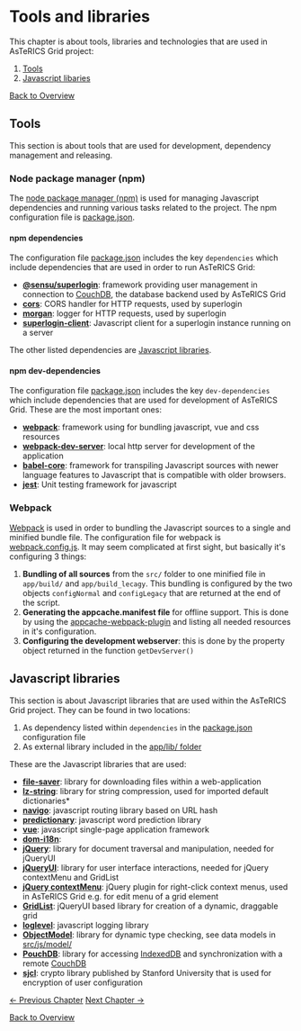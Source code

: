 # Tools and libraries
This chapter is about tools, libraries and technologies that are used in AsTeRICS Grid project:

1. [Tools](02_tools.md#tools)
1. [Javascript libaries](02_tools.md#javascript-libraries)

[Back to Overview](00_index.md)

## Tools
This section is about tools that are used for development, dependency management and releasing.

### Node package manager (npm)
The [node package manager (npm)](https://www.npmjs.com/) is used for managing Javascript dependencies and running various tasks related to the project. The npm configuration file is [package.json](https://github.com/asterics/AsTeRICS-Grid/blob/master/package.json).

#### npm dependencies
The configuration file [package.json](https://github.com/asterics/AsTeRICS-Grid/blob/master/package.json) includes the key `dependencies` which include dependencies that are used in order to run AsTeRICS Grid:
* **[@sensu/superlogin](https://github.com/sen-su/superlogin)**: framework providing user management in connection to [CouchDB](http://couchdb.apache.org/), the database backend used by AsTeRICS Grid
* **[cors](https://www.npmjs.com/package/cors)**: CORS handler for HTTP requests, used by superlogin
* **[morgan](https://www.npmjs.com/package/morgan)**: logger for HTTP requests, used by superlogin
* **[superlogin-client](https://www.npmjs.com/package/superlogin-client)**: Javascript client for a superlogin instance running on a server

The other listed dependencies are [Javascript libraries](02_tools.md#javascript-libraries).

#### npm dev-dependencies
The configuration file [package.json](https://github.com/asterics/AsTeRICS-Grid/blob/master/package.json) includes the key `dev-dependencies` which include dependencies that are used for development of AsTeRICS Grid. These are the most important ones:
* **[webpack](https://www.npmjs.com/package/webpack)**: framework using for bundling javascript, vue and css resources
* **[webpack-dev-server](https://www.npmjs.com/package/webpack-dev-server)**: local http server for development of the application
* **[babel-core](https://www.npmjs.com/package/babel-core)**: framework for transpiling Javascript sources with newer language features to Javascript that is compatible with older browsers.
* **[jest](https://www.npmjs.com/package/jest)**: Unit testing framework for javascript

<!-- TODO: link to explaining scripts, maybe in development section? -->

### Webpack

[Webpack](https://webpack.js.org/) is used in order to bundling the Javascript sources to a single and minified bundle file. The configuration file for webpack is [webpack.config.js](https://github.com/asterics/AsTeRICS-Grid/blob/master/webpack.config.js). It may seem complicated at first sight, but basically it's configuring 3 things:

1. **Bundling of all sources** from the `src/` folder to one minified file in `app/build/` and `app/build_lecagy`. This bundling is configured by the two objects `configNormal` and `configLegacy` that are returned at the end of the script.
1. **Generating the appcache.manifest file** for offline support. This is done by using the [appcache-webpack-plugin](https://www.npmjs.com/package/appcache-webpack-plugin) and listing all needed resources in it's configuration.
1. **Configuring the development webserver**: this is done by the property object returned in the function `getDevServer()`

## Javascript libraries
This section is about Javascript libraries that are used within the AsTeRICS Grid project. They can be found in two locations:

1. As dependency listed within `dependencies` in the [package.json](https://github.com/asterics/AsTeRICS-Grid/blob/master/package.json) configuration file
1. As external library included in the [app/lib/ folder](https://github.com/asterics/AsTeRICS-Grid/tree/master/app/lib)

These are the Javascript libraries that are used:
* **[file-saver](https://www.npmjs.com/package/file-saver)**: library for downloading files within a web-application
* **[lz-string](https://www.npmjs.com/package/lz-string)**: library for string compression, used for imported default dictionaries* 
* **[navigo](https://www.npmjs.com/package/navigo)**: javascript routing library based on URL hash
* **[predictionary](https://www.npmjs.com/package/predictionary)**: javascript word prediction library
* **[vue](https://www.npmjs.com/package/vue)**: javascript single-page application framework
* **[dom-i18n](https://github.com/ruyadorno/dom-i18n)**: 
* **[jQuery](https://jquery.com/)**: library for document traversal and manipulation, needed for jQueryUI
* **[jQueryUI](https://jqueryui.com/)**: library for user interface interactions, needed for jQuery contextMenu and GridList
* **[jQuery contextMenu](https://swisnl.github.io/jQuery-contextMenu/)**: jQuery plugin for right-click context menus, used in AsTeRICS Grid e.g. for edit menu of a grid element
* **[GridList](https://github.com/hootsuite/grid)**: jQueryUI based library for creation of a dynamic, draggable grid
* **[loglevel](https://github.com/pimterry/loglevel)**: javascript logging library
* **[ObjectModel](https://objectmodel.js.org/)**: library for dynamic type checking, see data models in [src/js/model/](https://github.com/asterics/AsTeRICS-Grid/tree/master/src/js/model)
* **[PouchDB](https://pouchdb.com/)**: library for accessing [IndexedDB](https://developer.mozilla.org/en-US/docs/Web/API/IndexedDB_API) and synchronization with a remote [CouchDB](http://couchdb.apache.org/)
* **[sjcl](https://github.com/bitwiseshiftleft/sjcl)**: crypto library published by Stanford University that is used for encryption of user configuration

<!-- TODO: Tools and libraries related to data storage are covered in detail in:  -->

[&#x2190; Previous Chapter](01_structure.md) [Next Chapter &#x2192;]()

[Back to Overview](00_index.md)



